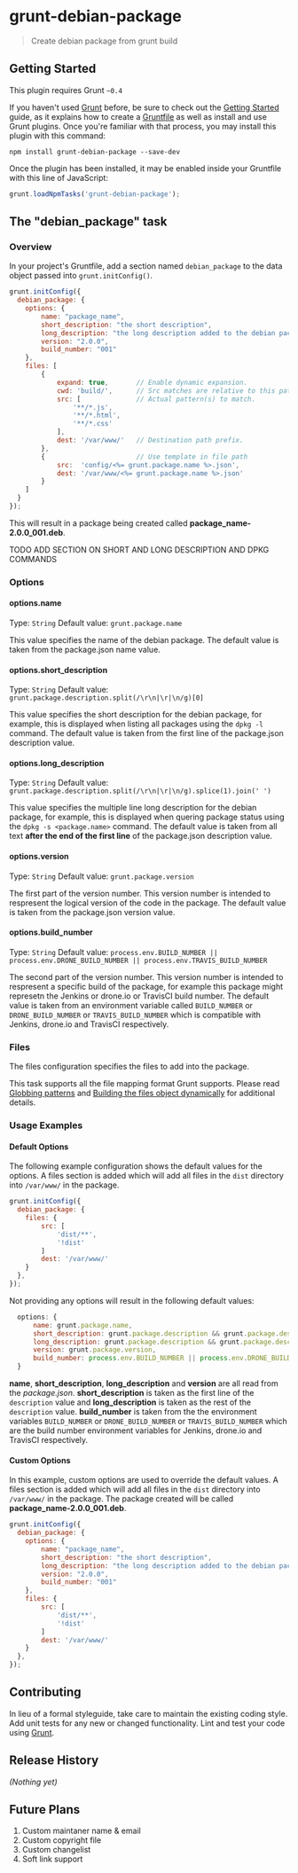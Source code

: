 # grunt-debian-package

> Create debian package from grunt build

## Getting Started
This plugin requires Grunt `~0.4`

If you haven't used [Grunt](http://gruntjs.com/) before, be sure to check out the [Getting Started](http://gruntjs.com/getting-started) guide, as it explains how to create a [Gruntfile](http://gruntjs.com/sample-gruntfile) as well as install and use Grunt plugins. Once you're familiar with that process, you may install this plugin with this command:

```shell
npm install grunt-debian-package --save-dev
```

Once the plugin has been installed, it may be enabled inside your Gruntfile with this line of JavaScript:

```js
grunt.loadNpmTasks('grunt-debian-package');
```

## The "debian_package" task

### Overview
In your project's Gruntfile, add a section named `debian_package` to the data object passed into `grunt.initConfig()`. 

```js
grunt.initConfig({
  debian_package: {
    options: {
        name: "package_name",
        short_description: "the short description",
        long_description: "the long description added to the debian package",
        version: "2.0.0",
        build_number: "001"
    },
    files: [
        {
            expand: true,       // Enable dynamic expansion.
            cwd: 'build/',      // Src matches are relative to this path.
            src: [              // Actual pattern(s) to match.
                '**/*.js',
                '**/*.html',
                '**/*.css'
            ],
            dest: '/var/www/'   // Destination path prefix.
        },
        {                       // Use template in file path
            src:  'config/<%= grunt.package.name %>.json', 
            dest: '/var/www/<%= grunt.package.name %>.json'
        }
    ]
  }
});
```

This will result in a package being created called **package_name-2.0.0_001.deb**.

TODO ADD SECTION ON SHORT AND LONG DESCRIPTION AND DPKG COMMANDS

### Options

#### options.name
Type: `String`
Default value: `grunt.package.name`

This value specifies the name of the debian package.  The default value is taken from the package.json name value.

#### options.short_description
Type: `String`
Default value: `grunt.package.description.split(/\r\n|\r|\n/g)[0]`

This value specifies the short description for the debian package, for example, this is displayed when listing all packages using the `dpkg -l` command.  The default value is taken from the first line of the package.json description value.

#### options.long_description
Type: `String`
Default value: `grunt.package.description.split(/\r\n|\r|\n/g).splice(1).join(' ')`

This value specifies the multiple line long description for the debian package, for example, this is displayed when quering package status using the `dpkg -s <package.name>` command.  The default value is taken from all text **after the end of the first line** of the package.json description value.

#### options.version
Type: `String`
Default value: `grunt.package.version`

The first part of the version number.  This version number is intended to respresent the logical version of the code in the package.  The default value is taken from the package.json version value.

#### options.build_number
Type: `String`
Default value: `process.env.BUILD_NUMBER || process.env.DRONE_BUILD_NUMBER || process.env.TRAVIS_BUILD_NUMBER`

The second part of the version number.  This version number is intended to respresent a specific build of the package, for example this package might represetn the Jenkins or drone.io or TravisCI build number.  The default value is taken from an environment variable called `BUILD_NUMBER` or `DRONE_BUILD_NUMBER` or `TRAVIS_BUILD_NUMBER` which is compatible with Jenkins, drone.io and TravisCI respectively.

### Files

The files configuration specifies the files to add into the package.

This task supports all the file mapping format Grunt supports. Please read [Globbing patterns](http://gruntjs.com/configuring-tasks#globbing-patterns) and [Building the files object dynamically](http://gruntjs.com/configuring-tasks#building-the-files-object-dynamically) for additional details.

### Usage Examples

#### Default Options

The following example configuration shows the default values for the options.  A files section is added which will add all files in the `dist` directory into `/var/www/` in the package.

```js
grunt.initConfig({
  debian_package: {
    files: {
        src: [
            'dist/**',
            '!dist'
        ]
        dest: '/var/www/'
    }
  },
});
```

Not providing any options will result in the following default values:

```js
  options: {
      name: grunt.package.name,
      short_description: grunt.package.description && grunt.package.description.split(/\r\n|\r|\n/g)[0],
      long_description: grunt.package.description && grunt.package.description.split(/\r\n|\r|\n/g).splice(1).join(' '),
      version: grunt.package.version,
      build_number: process.env.BUILD_NUMBER || process.env.DRONE_BUILD_NUMBER || process.env.TRAVIS_BUILD_NUMBER
  }
```

**name**, **short_description**, **long_description** and **version** are all read from the *package.json*.  **short_description** is taken as the first line of the `description` value and **long_description** is taken as the rest of the `description` value.  **build_number** is taken from the the environment variables `BUILD_NUMBER` or `DRONE_BUILD_NUMBER` or `TRAVIS_BUILD_NUMBER` which are the build number environment variables for Jenkins, drone.io and TravisCI respectively.

#### Custom Options

In this example, custom options are used to override the default values.  A files section is added which will add all files in the `dist` directory into `/var/www/` in the package.  The package created will be called **package_name-2.0.0_001.deb**.

```js
grunt.initConfig({
  debian_package: {
    options: {
        name: "package_name",
        short_description: "the short description",
        long_description: "the long description added to the debian package",
        version: "2.0.0",
        build_number: "001"
    },
    files: {
        src: [
            'dist/**',
            '!dist'
        ]
        dest: '/var/www/'
    }
  },
});
```

## Contributing
In lieu of a formal styleguide, take care to maintain the existing coding style. Add unit tests for any new or changed functionality. Lint and test your code using [Grunt](http://gruntjs.com/).

## Release History
_(Nothing yet)_

## Future Plans
1. Custom maintaner name & email
2. Custom copyright file
3. Custom changelist
4. Soft link support
